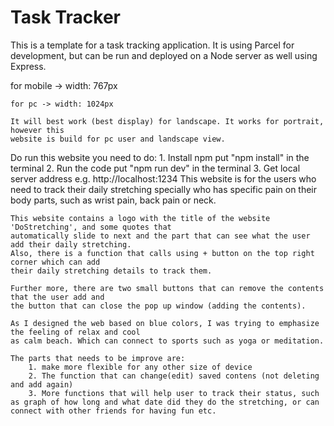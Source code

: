 # Task Tracker

This is a template for a task tracking application. It is using Parcel for development, but can be run and deployed on a Node server as well using Express.

<best web size>
    for mobile -> width: 767px

    for pc -> width: 1024px

    It will best work (best display) for landscape. It works for portrait, however this
    website is build for pc user and landscape view.


<Deployment procedures>
    Do run this website you need to do:
        1. Install npm 
            put "npm install" in the terminal
        2. Run the code
            put "npm run dev" in the terminal
        3. Get local server address
            e.g. http://localhost:1234

<Development process>
    This website is for the users who need to track their daily stretching specially who has specific pain on their body parts, such as wrist pain, back pain or neck.

    This website contains a logo with the title of the website 'DoStretching', and some quotes that
    automatically slide to next and the part that can see what the user add their daily stretching. 
    Also, there is a function that calls using + button on the top right corner which can add
    their daily stretching details to track them.

    Further more, there are two small buttons that can remove the contents that the user add and 
    the button that can close the pop up window (adding the contents).

    As I designed the web based on blue colors, I was trying to emphasize the feeling of relax and cool
    as calm beach. Which can connect to sports such as yoga or meditation.

    The parts that needs to be improve are:
        1. make more flexible for any other size of device
        2. The function that can change(edit) saved contens (not deleting and add again)
        3. More functions that will help user to track their status, such as graph of how long and what date did they do the stretching, or can connect with other friends for having fun etc.

    